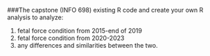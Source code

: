 ###The capstone (INFO 698)
existing R code and create your own R analysis to analyze:

  1.  fetal force condition from 2015-end of 2019
  2.  fetal force condition from 2020-2023
  3.  any differences and similarities between the two.
